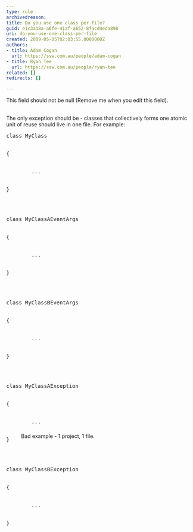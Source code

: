 ```yaml
---
type: rule
archivedreason: 
title: Do you use one class per file?
guid: e1c3a18a-a6fe-41af-a652-8facd4eda898
uri: do-you-use-one-class-per-file
created: 2009-05-05T02:03:55.0000000Z
authors:
- title: Adam Cogan
  url: https://ssw.com.au/people/adam-cogan
- title: Ryan Tee
  url: https://ssw.com.au/people/ryan-tee
related: []
redirects: []

---
```



This field should not be null (Remove me when you edit this field).
<br><excerpt class='endintro'></excerpt><br>
<p>The only exception should be - classes that collectively forms one atomic unit of reuse should live in one file. For example&#58;<br></p>
<dl class="badCode">
<dt style="width&#58;92.16%;height&#58;806px;"><pre>class MyClass
<br> 
&#123;
<br>
&#160;&#160;&#160;&#160;    ...
<br>
&#125;
<br>
<br>
class MyClassAEventArgs
<br>
&#123;
<br>
    &#160;&#160;&#160;&#160;...
<br>
&#125;
<br>
<br>
class MyClassBEventArgs
<br>
&#123;
<br>
    &#160;&#160;&#160;&#160;...
<br>
&#125;
<br>
<br>
class MyClassAException
<br>
&#123;
<br>
    &#160;&#160;&#160;&#160;...
<br>
&#125;
<br>
<br>
class MyClassBException
<br>
&#123;
<br>
    &#160;&#160;&#160;&#160;...
<br>
&#125;
</pre>
<dd>Bad example - 1 project, 1 file. </dd></dl>


